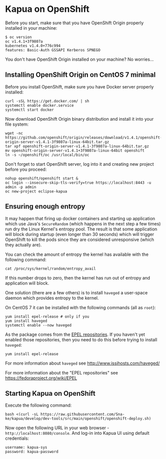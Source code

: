 # Kapua on OpenShift

Before you start, make sure that you have OpenShift Origin properly installed in your  machine:

    $ oc version
    oc v1.4.1+3f9807a
    kubernetes v1.4.0+776c994
    features: Basic-Auth GSSAPI Kerberos SPNEGO

You don't have OpenShift Origin installed on your machine? No worries...

## Installing OpenShift Origin on CentOS 7 minimal

Before you install OpenShift, make sure you have Docker server properly installed:

    curl -sSL https://get.docker.com/ | sh
    systemctl enable docker.service
    systemctl start docker

Now download OpenShift Origin binary distribution and install it into your file system:

    wget -nc https://github.com/openshift/origin/releases/download/v1.4.1/openshift-origin-server-v1.4.1-3f9807a-linux-64bit.tar.gz
    tar xpf openshift-origin-server-v1.4.1-3f9807a-linux-64bit.tar.gz
    mv openshift-origin-server-v1.4.1+3f9807a-linux-64bit openshift
    ln -s ~/openshift/oc /usr/local/bin/oc

Don't forget to start OpenShift server, log into it and creating new project before you proceed:

    nohup openshift/openshift start &
    oc login --insecure-skip-tls-verify=true https://localhost:8443 -u admin -p admin
    oc new-project eclipse-kapua

## Ensuring enough entropy

It may happen that firing up docker containers and starting up application which use
Java's `SecureRandom` (which happens in the next step a few times) run dry the Linux
Kernel's entropy pool. The result is that some application will block during startup
(even longer than 30 seconds) which will trigger OpenShift to kill the pods since they
are considered unresponsive (which they actually are).

You can check the amount of entropy the kernel has available with the following command:

    cat /proc/sys/kernel/random/entropy_avail

If this number drops to zero, then the kernel has run out of entropy and application will
block.

One solution (there are a few others) is to install `haveged` a user-space daemon
which provides entropy to the kernel.

On CentOS 7 it can be installed with the following commands (all as `root`):

    yum install epel-release # only if you 
    yum install haveged
    systemctl enable --now haveged

As the package comes from the [EPEL repositories](https://fedoraproject.org/wiki/EPEL "Information about EPEL").
If you haven't yet enabled those repositories, then you need to do this before trying to
install `haveged`:

    yum install epel-release

For more information about `haveged` see http://www.issihosts.com/haveged/

For more information about the "EPEL repositories" see https://fedoraproject.org/wiki/EPEL

## Starting Kapua on OpenShift

Execute the following command:

    bash <(curl -sL https://raw.githubusercontent.com/Sna-ke/kapua/develop/dev-tools/src/main/openshift/openshift-deploy.sh)

Now open the following URL in your web browser - `http://localhost:8080/console`. And log-in into Kapua UI using default
credentials:

    username: kapua-sys
    password: kapua-password
